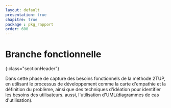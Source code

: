 ```yaml
---
layout: default
presentation: true
chapitre: true
package : pkg_rapport
order: 600
---
```



# Branche fonctionnelle
{:class="sectionHeader"}

<!-- note -->

Dans cette phase de capture des besoins fonctionnels de la méthode 2TUP, en utilisant le processus de développement comme la carte d'empathie et la définition du problème, ainsi que des techniques d'idéation pour identifier les besoins  des utilisateurs. aussi, l'utilisation d'UML(diagrammes de cas d'utilisation).

<!-- new slide -->
